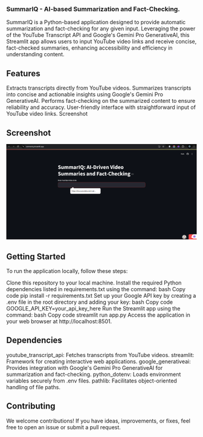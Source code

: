 ### SummarIQ - AI-based Summarization and Fact-Checking.

SummarIQ is a Python-based application designed to provide automatic summarization and fact-checking for any given input. Leveraging the power of the YouTube Transcript API and Google's Gemini Pro GenerativeAI, this Streamlit app allows users to input YouTube video links and receive concise, fact-checked summaries, enhancing accessibility and efficiency in understanding content.

## Features
Extracts transcripts directly from YouTube videos.
Summarizes transcripts into concise and actionable insights using Google's Gemini Pro GenerativeAI.
Performs fact-checking on the summarized content to ensure reliability and accuracy.
User-friendly interface with straightforward input of YouTube video links.
Screenshot

## Screenshot

![SummarIQ - AI based Summarization and Fact Checking](images/SummarIQ.png)


## Getting Started

To run the application locally, follow these steps:

Clone this repository to your local machine.
Install the required Python dependencies listed in requirements.txt using the command:
bash
Copy code
pip install -r requirements.txt
Set up your Google API key by creating a .env file in the root directory and adding your key:
bash
Copy code
GOOGLE_API_KEY=your_api_key_here
Run the Streamlit app using the command:
bash
Copy code
streamlit run app.py
Access the application in your web browser at http://localhost:8501.

## Dependencies

youtube_transcript_api: Fetches transcripts from YouTube videos.
streamlit: Framework for creating interactive web applications.
google_generativeai: Provides integration with Google's Gemini Pro GenerativeAI for summarization and fact-checking.
python_dotenv: Loads environment variables securely from .env files.
pathlib: Facilitates object-oriented handling of file paths.

## Contributing

We welcome contributions! If you have ideas, improvements, or fixes, feel free to open an issue or submit a pull request.

